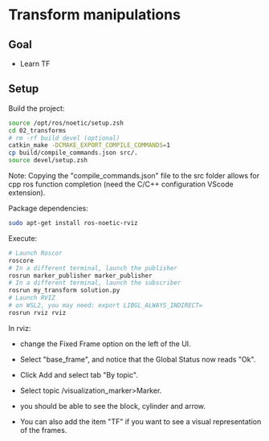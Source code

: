 # Transform manipulations


## Goal
- Learn TF

## Setup

Build the project:
```bash
source /opt/ros/noetic/setup.zsh
cd 02_transforms
# rm -rf build devel (optional)
catkin_make -DCMAKE_EXPORT_COMPILE_COMMANDS=1
cp build/compile_commands.json src/.
source devel/setup.zsh 
```
Note: Copying the "compile_commands.json" file to the src folder allows for cpp ros function completion (need the C/C++ configuration VScode extension).

Package dependencies:
```bash
sudo apt-get install ros-noetic-rviz

```

Execute:
```bash
# Launch Roscor
roscore
# In a different terminal, launch the publisher
rosrun marker_publisher marker_publisher
# In a different terminal, launch the subscriber
rosrun my_transform solution.py
# Launch RVIZ
# on WSL2, you may need: export LIBGL_ALWAYS_INDIRECT=
rosrun rviz rviz
```

In rviz:
- change the Fixed Frame option on the left of the UI. 
- Select "base_frame", and notice that the Global Status now reads "Ok".

- Click Add and select tab "By topic". 
- Select topic /visualization_marker>Marker. 
- you should be able to see the block, cylinder and arrow. 

- You can also add the item "TF" if you want to see a visual representation of the frames.


